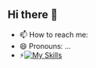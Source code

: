## Hi there 👋

- 📫 How to reach me: 
- 😄 Pronouns: ...
- ⚡[![My Skills](https://skillicons.dev/icons?i=aws,terraform,docker,python,bash,linux,homeassistant)](https://skillicons.dev)
